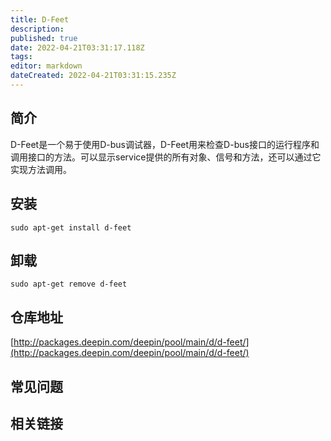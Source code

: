 ```yaml
---
title: D-Feet
description: 
published: true
date: 2022-04-21T03:31:17.118Z
tags: 
editor: markdown
dateCreated: 2022-04-21T03:31:15.235Z
---
```


## 简介

D-Feet是一个易于使用D-bus调试器，D-Feet用来检查D-bus接口的运行程序和调用接口的方法。可以显示service提供的所有对象、信号和方法，还可以通过它实现方法调用。

## 安装

`sudo apt-get install d-feet`

## 卸载

`sudo apt-get remove d-feet`

## 仓库地址

[http://packages.deepin.com/deepin/pool/main/d/d-feet/](http://packages.deepin.com/deepin/pool/main/d/d-feet/)


## 常见问题


## 相关链接